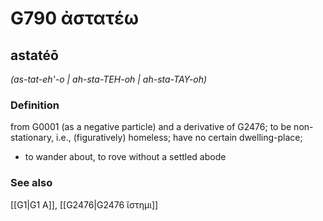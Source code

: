# G790 ἀστατέω

## astatéō

_(as-tat-eh'-o | ah-sta-TEH-oh | ah-sta-TAY-oh)_

### Definition

from G0001 (as a negative particle) and a derivative of G2476; to be non-stationary, i.e., (figuratively) homeless; have no certain dwelling-place; 

- to wander about, to rove without a settled abode

### See also

[[G1|G1 Α]], [[G2476|G2476 ἵστημι]]
